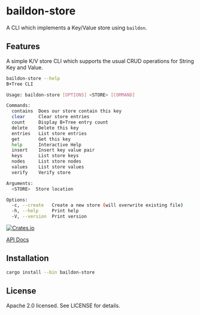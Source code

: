 # baildon-store

A CLI which implements a Key/Value store using `baildon`.

## Features

A simple K/V store CLI which supports the usual CRUD operations for String Key and Value.

```sh
baildon-store --help
B+Tree CLI

Usage: baildon-store [OPTIONS] <STORE> [COMMAND]

Commands:
  contains  Does our store contain this key
  clear     Clear store entries
  count     Display B+Tree entry count
  delete    Delete this key
  entries   List store entries
  get       Get this key
  help      Interactive Help
  insert    Insert key value pair
  keys      List store keys
  nodes     List store nodes
  values    List store values
  verify    Verify store

Arguments:
  <STORE>  Store location

Options:
  -c, --create   Create a new store (will overwrite existing file)
  -h, --help     Print help
  -V, --version  Print version
```

[![Crates.io](https://img.shields.io/crates/v/baildon.svg)](https://crates.io/crates/baildon)

[API Docs](https://docs.rs/baildon/latest/baildon)

## Installation

```sh
cargo install --bin baildon-store
```

## License

Apache 2.0 licensed. See LICENSE for details.
